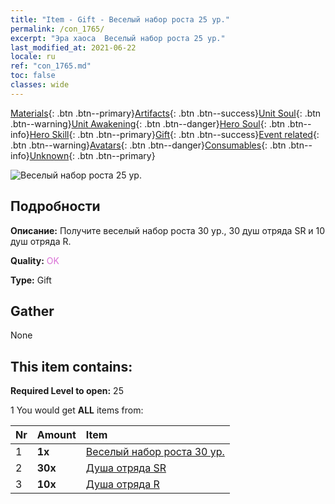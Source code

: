 ```yaml
---
title: "Item - Gift - Веселый набор роста 25 ур."
permalink: /con_1765/
excerpt: "Эра хаоса  Веселый набор роста 25 ур."
last_modified_at: 2021-06-22
locale: ru
ref: "con_1765.md"
toc: false
classes: wide
---
```

 [Materials](/ItemsRU/){: .btn .btn--primary}[Artifacts](/ItemsRU/Artifacts/){: .btn .btn--success}[Unit Soul](/ItemsRU/UnitSoul/){: .btn .btn--warning}[Unit Awakening](/ItemsRU/UnitAwakening/){: .btn .btn--danger}[Hero Soul](/ItemsRU/HeroSoul/){: .btn .btn--info}[Hero Skill](/ItemsRU/HeroSkill/){: .btn .btn--primary}[Gift](/ItemsRU/Gift/){: .btn .btn--success}[Event related](/ItemsRU/Events/){: .btn .btn--warning}[Avatars](/ItemsRU/Avatars/){: .btn .btn--danger}[Consumables](/ItemsRU/Consumables/){: .btn .btn--info}[Unknown](/ItemsRU/Unknown/){: .btn .btn--primary}

 ![Веселый набор роста 25 ур.](/images/t/i_907219.png)

## Подробности
 **Описание:** Получите веселый набор роста 30 ур., 30 душ отряда SR и 10 душ отряда R.

 **Quality:** <span style="color: #DA70D6">OK</span>

 **Type:** Gift

## Gather

  None

## This item contains:

 **Required Level to open:** 25

 1 You would get **ALL** items  from:

  | Nr | Amount |     Item    |
  |:---|:-------|:------------|
  | 1 |  **1x** | [Веселый набор роста 30 ур.](/ItemsRU/con_1766/) |  | 
  | 2 |  **30x** | [Душа отряда SR](/ItemsRU/con_534/) |  | 
  | 3 |  **10x** | [Душа отряда R](/ItemsRU/con_533/) |  | 
